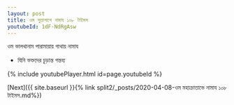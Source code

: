 ```yaml
---
layout: post
title: ওম সুতাপাশে নামায ১০৮ টাইমস
youtubeId: 1dF-NdRgAsw
---
```

 
 
 ওম ভালথানাম পারামায়ায় গাথায় নামায  
 
 -  যিনি ভক্তদের চূড়ান্ত গন্তব্য 
 
  
 
  
 
 
 
 
 
 


{% include youtubePlayer.html id=page.youtubeId %}
 
[Next]({{ site.baseurl }}{% link  split2/_posts/2020-04-08-ওম মহাক্রাতাভে নামায ১০৮ টাইমস.md%})
 
